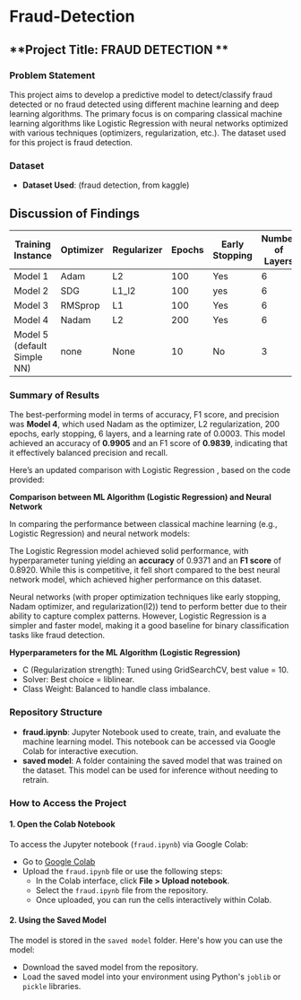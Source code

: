 # Fraud-Detection
## **Project Title: FRAUD DETECTION **

### **Problem Statement**
This project aims to develop a predictive model to detect/classify fraud detected or no fraud detected  using different machine learning and deep learning algorithms. The primary focus is on comparing classical machine learning algorithms like Logistic Regression with neural networks optimized with various techniques (optimizers, regularization, etc.). The dataset used for this project is fraud detection.

### **Dataset**
- **Dataset Used**: (fraud detection, from kaggle)

## **Discussion of Findings**

| **Training Instance** | **Optimizer** | **Regularizer** | **Epochs** | **Early Stopping** | **Number of Layers** | **Learning Rate** | **Accuracy** | **F1 Score** | **Recall** | **Precision** |
|----------------------|---------------|-----------------|------------|--------------------|----------------------|-------------------|--------------|--------------|------------|--------------|
| Model 1               | Adam          | L2              | 100        | Yes                | 6                    |0.0003             |0.9820       |0.9698        |0.9903       |0.9502        |
| Model 2               | SDG          | L1_l2              | 100        | yes                 | 6                   | 0.001            |0.9537        |0.9261       |0.9968      |0.8648        |
| Model 3               | RMSprop       | L1           | 100      | Yes                | 6                  |0.0005           |0.9792       |0.9764       |0.9605     |0.9870       |0.9354
| Model 4               | Nadam         | L2              | 200        | Yes                | 6                   | 0.0003            |0.9905        | 0.9839       | 0.9935     | 0.9745       |
| Model 5 (default Simple NN)   | none         | None            | 10        | No                 | 3                    | 0.001             |0.8728         |0.7502       |0.6569     | 0.8745       |


### **Summary of Results**
The best-performing model in terms of accuracy, F1 score, and precision was **Model 4**, which used Nadam as the optimizer, L2 regularization, 200 epochs, early stopping, 6 layers, and a learning rate of 0.0003. This model achieved an accuracy of **0.9905** and an F1 score of **0.9839**, indicating that it effectively balanced precision and recall.

Here’s an updated comparison with Logistic Regression , based on the code provided:

**Comparison between ML Algorithm (Logistic Regression) and Neural Network**

In comparing the performance between classical machine learning (e.g., Logistic Regression) and neural network models:

The Logistic Regression model achieved solid performance, with hyperparameter tuning yielding an **accuracy** of 0.9371 and an **F1 score** of 0.8920. While this is competitive, it fell short compared to the best neural network model, which achieved higher performance on this dataset.


Neural networks (with proper optimization techniques like early stopping, Nadam optimizer, and regularization(l2)) tend to perform better due to their ability to capture complex patterns. However, Logistic Regression is a simpler and faster model, making it a good baseline for binary classification tasks like fraud detection.

**Hyperparameters for the ML Algorithm (Logistic Regression)**
- C (Regularization strength): Tuned using GridSearchCV, best value =  10.
- Solver: Best choice =  liblinear.
- Class Weight: Balanced to handle class imbalance.


### Repository Structure
- **fraud.ipynb**: Jupyter Notebook used to create, train, and evaluate the machine learning model. This notebook can be accessed via Google Colab for interactive execution.
- **saved model**: A folder containing the saved model that was trained on the dataset. This model can be used for inference without needing to retrain.

### How to Access the Project

#### 1. Open the Colab Notebook
To access the Jupyter notebook (`fraud.ipynb`) via Google Colab:
- Go to [Google Colab](https://colab.research.google.com/)
- Upload the `fraud.ipynb` file or use the following steps:
  - In the Colab interface, click **File > Upload notebook**.
  - Select the `fraud.ipynb` file from the repository.
  - Once uploaded, you can run the cells interactively within Colab.

#### 2. Using the Saved Model
The model is stored in the `saved model` folder. Here's how you can use the model:
- Download the saved model from the repository.
- Load the saved model into your environment using Python's `joblib` or `pickle` libraries.
